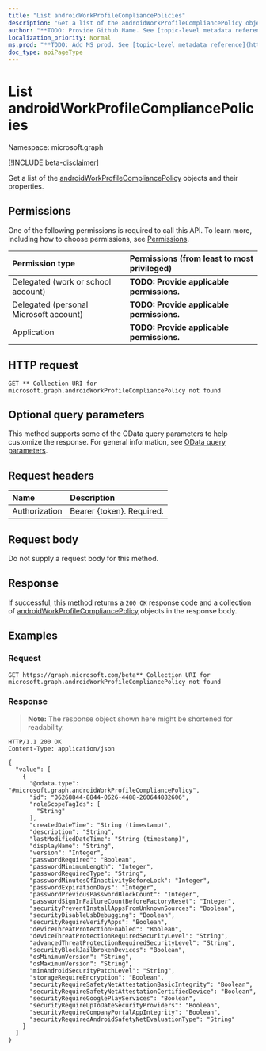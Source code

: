```yaml
---
title: "List androidWorkProfileCompliancePolicies"
description: "Get a list of the androidWorkProfileCompliancePolicy objects and their properties."
author: "**TODO: Provide Github Name. See [topic-level metadata reference](https://msgo.azurewebsites.net/add/document/guidelines/metadata.html#topic-level-metadata)**"
localization_priority: Normal
ms.prod: "**TODO: Add MS prod. See [topic-level metadata reference](https://msgo.azurewebsites.net/add/document/guidelines/metadata.html#topic-level-metadata)**"
doc_type: apiPageType
---
```


# List androidWorkProfileCompliancePolicies
Namespace: microsoft.graph

[!INCLUDE [beta-disclaimer](../../includes/beta-disclaimer.md)]

Get a list of the [androidWorkProfileCompliancePolicy](../resources/androidworkprofilecompliancepolicy.md) objects and their properties.

## Permissions
One of the following permissions is required to call this API. To learn more, including how to choose permissions, see [Permissions](/graph/permissions-reference).

|Permission type|Permissions (from least to most privileged)|
|:---|:---|
|Delegated (work or school account)|**TODO: Provide applicable permissions.**|
|Delegated (personal Microsoft account)|**TODO: Provide applicable permissions.**|
|Application|**TODO: Provide applicable permissions.**|

## HTTP request

<!-- {
  "blockType": "ignored"
}
-->
``` http
GET ** Collection URI for microsoft.graph.androidWorkProfileCompliancePolicy not found
```

## Optional query parameters
This method supports some of the OData query parameters to help customize the response. For general information, see [OData query parameters](/graph/query-parameters).

## Request headers
|Name|Description|
|:---|:---|
|Authorization|Bearer {token}. Required.|

## Request body
Do not supply a request body for this method.

## Response

If successful, this method returns a `200 OK` response code and a collection of [androidWorkProfileCompliancePolicy](../resources/androidworkprofilecompliancepolicy.md) objects in the response body.

## Examples

### Request
<!-- {
  "blockType": "request",
  "name": "list_androidworkprofilecompliancepolicy"
}
-->
``` http
GET https://graph.microsoft.com/beta** Collection URI for microsoft.graph.androidWorkProfileCompliancePolicy not found
```


### Response
>**Note:** The response object shown here might be shortened for readability.
<!-- {
  "blockType": "response",
  "truncated": true,
  "@odata.type": "Collection(microsoft.graph.androidWorkProfileCompliancePolicy)"
}
-->
``` http
HTTP/1.1 200 OK
Content-Type: application/json

{
  "value": [
    {
      "@odata.type": "#microsoft.graph.androidWorkProfileCompliancePolicy",
      "id": "06268844-8844-0626-4488-260644882606",
      "roleScopeTagIds": [
        "String"
      ],
      "createdDateTime": "String (timestamp)",
      "description": "String",
      "lastModifiedDateTime": "String (timestamp)",
      "displayName": "String",
      "version": "Integer",
      "passwordRequired": "Boolean",
      "passwordMinimumLength": "Integer",
      "passwordRequiredType": "String",
      "passwordMinutesOfInactivityBeforeLock": "Integer",
      "passwordExpirationDays": "Integer",
      "passwordPreviousPasswordBlockCount": "Integer",
      "passwordSignInFailureCountBeforeFactoryReset": "Integer",
      "securityPreventInstallAppsFromUnknownSources": "Boolean",
      "securityDisableUsbDebugging": "Boolean",
      "securityRequireVerifyApps": "Boolean",
      "deviceThreatProtectionEnabled": "Boolean",
      "deviceThreatProtectionRequiredSecurityLevel": "String",
      "advancedThreatProtectionRequiredSecurityLevel": "String",
      "securityBlockJailbrokenDevices": "Boolean",
      "osMinimumVersion": "String",
      "osMaximumVersion": "String",
      "minAndroidSecurityPatchLevel": "String",
      "storageRequireEncryption": "Boolean",
      "securityRequireSafetyNetAttestationBasicIntegrity": "Boolean",
      "securityRequireSafetyNetAttestationCertifiedDevice": "Boolean",
      "securityRequireGooglePlayServices": "Boolean",
      "securityRequireUpToDateSecurityProviders": "Boolean",
      "securityRequireCompanyPortalAppIntegrity": "Boolean",
      "securityRequiredAndroidSafetyNetEvaluationType": "String"
    }
  ]
}
```

